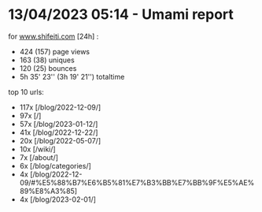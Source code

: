 # 13/04/2023 05:14 - Umami report
for www.shifeiti.com [24h] :

 - 424 (157) page views
 - 163 (38) uniques
 - 120 (25) bounces
 - 5h 35' 23'' (3h 19' 21'') totaltime


top 10 urls:
 - 117x [/blog/2022-12-09/]
 - 97x [/]
 - 57x [/blog/2023-01-12/]
 - 41x [/blog/2022-12-22/]
 - 20x [/blog/2022-05-07/]
 - 10x [/wiki/]
 - 7x [/about/]
 - 6x [/blog/categories/]
 - 4x [/blog/2022-12-09/#%E5%88%B7%E6%B5%81%E7%B3%BB%E7%BB%9F%E5%AE%89%E8%A3%85]
 - 4x [/blog/2023-02-01/]


